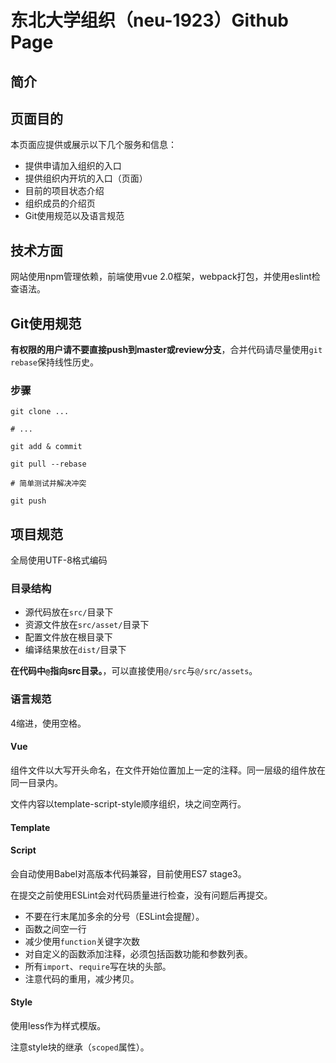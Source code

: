 # 东北大学组织（neu-1923）Github Page

## 简介

<!-- 一段介绍网站的话 -->

## 页面目的

本页面应提供或展示以下几个服务和信息：

- 提供申请加入组织的入口
- 提供组织内开坑的入口（页面）
- 目前的项目状态介绍
- 组织成员的介绍页
- Git使用规范以及语言规范

## 技术方面

网站使用npm管理依赖，前端使用vue 2.0框架，webpack打包，并使用eslint检查语法。

## Git使用规范

**有权限的用户请不要直接push到master或review分支**，合并代码请尽量使用`git rebase`保持线性历史。

### 步骤

```
git clone ...

# ...

git add & commit

git pull --rebase

# 简单测试并解决冲突

git push
```

## 项目规范

全局使用UTF-8格式编码

### 目录结构

- 源代码放在`src/`目录下
- 资源文件放在`src/asset/`目录下
- 配置文件放在根目录下
- 编译结果放在`dist/`目录下

**在代码中`@`指向src目录。**，可以直接使用`@/src`与`@/src/assets`。

### 语言规范

4缩进，使用空格。

#### Vue

组件文件以大写开头命名，在文件开始位置加上一定的注释。同一层级的组件放在同一目录内。

文件内容以template-script-style顺序组织，块之间空两行。

#### Template

#### Script

会自动使用Babel对高版本代码兼容，目前使用ES7 stage3。

在提交之前使用ESLint会对代码质量进行检查，没有问题后再提交。

- 不要在行末尾加多余的分号（ESLint会提醒）。
- 函数之间空一行
- 减少使用`function`关键字次数
- 对自定义的函数添加注释，必须包括函数功能和参数列表。
- 所有`import`、`require`写在块的头部。
- 注意代码的重用，减少拷贝。

#### Style

使用less作为样式模版。

注意style块的继承（`scoped`属性）。
